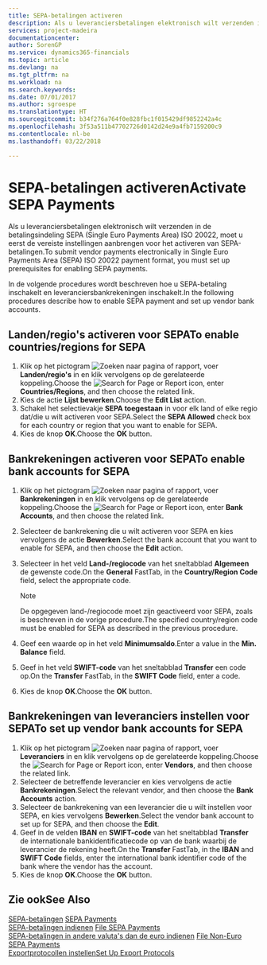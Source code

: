 ```yaml
---
title: SEPA-betalingen activeren
description: Als u leveranciersbetalingen elektronisch wilt verzenden in de betalingsindeling SEPA (Single Euro Payments Area) ISO 20022, moet u eerst de vereiste instellingen aanbrengen voor het activeren van SEPA-betalingen.
services: project-madeira
documentationcenter: 
author: SorenGP
ms.service: dynamics365-financials
ms.topic: article
ms.devlang: na
ms.tgt_pltfrm: na
ms.workload: na
ms.search.keywords: 
ms.date: 07/01/2017
ms.author: sgroespe
ms.translationtype: HT
ms.sourcegitcommit: b34f276a764f0e828fbc1f015429df9852242a4c
ms.openlocfilehash: 3f53a511b47702726d0142d24e9a4fb7159200c9
ms.contentlocale: nl-be
ms.lasthandoff: 03/22/2018

---
```

# <a name="activate-sepa-payments"></a><span data-ttu-id="f5b13-103">SEPA-betalingen activeren</span><span class="sxs-lookup"><span data-stu-id="f5b13-103">Activate SEPA Payments</span></span>
<span data-ttu-id="f5b13-104">Als u leveranciersbetalingen elektronisch wilt verzenden in de betalingsindeling SEPA (Single Euro Payments Area) ISO 20022, moet u eerst de vereiste instellingen aanbrengen voor het activeren van SEPA-betalingen.</span><span class="sxs-lookup"><span data-stu-id="f5b13-104">To submit vendor payments electronically in Single Euro Payments Area (SEPA) ISO 20022 payment format, you must set up prerequisites for enabling SEPA payments.</span></span>  

<span data-ttu-id="f5b13-105">In de volgende procedures wordt beschreven hoe u SEPA-betaling inschakelt en leveranciersbankrekeningen inschakelt.</span><span class="sxs-lookup"><span data-stu-id="f5b13-105">In the following procedures describe how to enable SEPA payment and set up vendor bank accounts.</span></span>  

## <a name="to-enable-countriesregions-for-sepa"></a><span data-ttu-id="f5b13-106">Landen/regio's activeren voor SEPA</span><span class="sxs-lookup"><span data-stu-id="f5b13-106">To enable countries/regions for SEPA</span></span>  

1.  <span data-ttu-id="f5b13-107">Klik op het pictogram ![Zoeken naar pagina of rapport](../../media/ui-search/search_small.png "pictogram Zoeken naar pagina of rapport"), voer **Landen/regio's** in en klik vervolgens op de gerelateerde koppeling.</span><span class="sxs-lookup"><span data-stu-id="f5b13-107">Choose the ![Search for Page or Report](../../media/ui-search/search_small.png "Search for Page or Report icon") icon, enter **Countries/Regions**, and then choose the related link.</span></span>  
2.  <span data-ttu-id="f5b13-108">Kies de actie **Lijst bewerken**.</span><span class="sxs-lookup"><span data-stu-id="f5b13-108">Choose the **Edit List** action.</span></span>  
3.  <span data-ttu-id="f5b13-109">Schakel het selectievakje **SEPA toegestaan** in voor elk land of elke regio dat/die u wilt activeren voor SEPA.</span><span class="sxs-lookup"><span data-stu-id="f5b13-109">Select the **SEPA Allowed** check box for each country or region that you want to enable for SEPA.</span></span>  
4.  <span data-ttu-id="f5b13-110">Kies de knop **OK**.</span><span class="sxs-lookup"><span data-stu-id="f5b13-110">Choose the **OK** button.</span></span>  

## <a name="to-enable-bank-accounts-for-sepa"></a><span data-ttu-id="f5b13-111">Bankrekeningen activeren voor SEPA</span><span class="sxs-lookup"><span data-stu-id="f5b13-111">To enable bank accounts for SEPA</span></span>  

1.  <span data-ttu-id="f5b13-112">Klik op het pictogram ![Zoeken naar pagina of rapport](../../media/ui-search/search_small.png "pictogram Zoeken naar pagina of rapport"), voer **Bankrekeningen** in en klik vervolgens op de gerelateerde koppeling.</span><span class="sxs-lookup"><span data-stu-id="f5b13-112">Choose the ![Search for Page or Report](../../media/ui-search/search_small.png "Search for Page or Report icon") icon, enter **Bank Accounts**, and then choose the related link.</span></span>  
2.  <span data-ttu-id="f5b13-113">Selecteer de bankrekening die u wilt activeren voor SEPA en kies vervolgens de actie **Bewerken**.</span><span class="sxs-lookup"><span data-stu-id="f5b13-113">Select the bank account that you want to enable for SEPA, and then choose the **Edit** action.</span></span>  
3.  <span data-ttu-id="f5b13-114">Selecteer in het veld **Land-/regiocode** van het sneltabblad **Algemeen** de gewenste code.</span><span class="sxs-lookup"><span data-stu-id="f5b13-114">On the **General** FastTab, in the **Country/Region Code** field, select the appropriate code.</span></span>  

    > [!NOTE]  
    >  <span data-ttu-id="f5b13-115">De opgegeven land-/regiocode moet zijn geactiveerd voor SEPA, zoals is beschreven in de vorige procedure.</span><span class="sxs-lookup"><span data-stu-id="f5b13-115">The specified country/region code must be enabled for SEPA as described in the previous procedure.</span></span>  

4.  <span data-ttu-id="f5b13-116">Geef een waarde op in het veld **Minimumsaldo**.</span><span class="sxs-lookup"><span data-stu-id="f5b13-116">Enter a value in the **Min. Balance** field.</span></span>  
5.  <span data-ttu-id="f5b13-117">Geef in het veld **SWIFT-code** van het sneltabblad **Transfer** een code op.</span><span class="sxs-lookup"><span data-stu-id="f5b13-117">On the **Transfer** FastTab, in the **SWIFT Code** field, enter a code.</span></span>  
6.  <span data-ttu-id="f5b13-118">Kies de knop **OK**.</span><span class="sxs-lookup"><span data-stu-id="f5b13-118">Choose the **OK** button.</span></span>  

## <a name="to-set-up-vendor-bank-accounts-for-sepa"></a><span data-ttu-id="f5b13-119">Bankrekeningen van leveranciers instellen voor SEPA</span><span class="sxs-lookup"><span data-stu-id="f5b13-119">To set up vendor bank accounts for SEPA</span></span>  

1.  <span data-ttu-id="f5b13-120">Klik op het pictogram ![Zoeken naar pagina of rapport](../../media/ui-search/search_small.png "pictogram Zoeken naar pagina of rapport"), voer **Leveranciers** in en klik vervolgens op de gerelateerde koppeling.</span><span class="sxs-lookup"><span data-stu-id="f5b13-120">Choose the ![Search for Page or Report](../../media/ui-search/search_small.png "Search for Page or Report icon") icon, enter **Vendors**, and then choose the related link.</span></span>  
2.  <span data-ttu-id="f5b13-121">Selecteer de betreffende leverancier en kies vervolgens de actie **Bankrekeningen**.</span><span class="sxs-lookup"><span data-stu-id="f5b13-121">Select the relevant vendor, and then choose the **Bank Accounts** action.</span></span>  
3.  <span data-ttu-id="f5b13-122">Selecteer de bankrekening van een leverancier die u wilt instellen voor SEPA, en kies vervolgens **Bewerken**.</span><span class="sxs-lookup"><span data-stu-id="f5b13-122">Select the vendor bank account to set up for SEPA, and then choose the **Edit**.</span></span>  
4.  <span data-ttu-id="f5b13-123">Geef in de velden **IBAN** en **SWIFT-code** van het sneltabblad **Transfer** de internationale bankidentificatiecode op van de bank waarbij de leverancier de rekening heeft.</span><span class="sxs-lookup"><span data-stu-id="f5b13-123">On the **Transfer** FastTab, in the **IBAN** and **SWIFT Code** fields, enter the international bank identifier code of the bank where the vendor has the account.</span></span>  
5.  <span data-ttu-id="f5b13-124">Kies de knop **OK**.</span><span class="sxs-lookup"><span data-stu-id="f5b13-124">Choose the **OK** button.</span></span>  

## <a name="see-also"></a><span data-ttu-id="f5b13-125">Zie ook</span><span class="sxs-lookup"><span data-stu-id="f5b13-125">See Also</span></span>  
 <span data-ttu-id="f5b13-126">[SEPA-betalingen](sepa-payments.md) </span><span class="sxs-lookup"><span data-stu-id="f5b13-126">[SEPA Payments](sepa-payments.md) </span></span>  
 <span data-ttu-id="f5b13-127">[SEPA-betalingen indienen](how-to-file-sepa-payments.md) </span><span class="sxs-lookup"><span data-stu-id="f5b13-127">[File SEPA Payments](how-to-file-sepa-payments.md) </span></span>  
 <span data-ttu-id="f5b13-128">[SEPA-betalingen in andere valuta's dan de euro indienen](how-to-file-non-euro-sepa-payments.md) </span><span class="sxs-lookup"><span data-stu-id="f5b13-128">[File Non-Euro SEPA Payments](how-to-file-non-euro-sepa-payments.md) </span></span>  
 [<span data-ttu-id="f5b13-129">Exportprotocollen instellen</span><span class="sxs-lookup"><span data-stu-id="f5b13-129">Set Up Export Protocols</span></span>](how-to-set-up-export-protocols.md)

